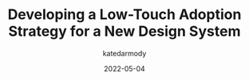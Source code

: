 ---
author: katedarmody
date: 2022-05-04
draft: true
permalink: false
publisher: uxdesigncc
tags:
  - user-experience
  - design-systems
target_url: https://uxdesign.cc/developing-a-low-touch-adoption-strategy-for-a-new-design-system-314e520294e7
title: Developing a Low-Touch Adoption Strategy for a New Design System
---
